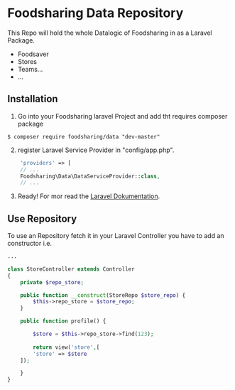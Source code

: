 # Foodsharing Data Repository

This Repo will hold the whole Datalogic of Foodsharing in as a Laravel Package.

  - Foodsaver
  - Stores
  - Teams...
  - ...

## Installation

1. Go into your Foodsharing laravel Project and add tht requires composer package

```shell
$ composer require foodsharing/data "dev-master"
```

2. register Laravel Service Provider in "config/app.php".

```php
    'providers' => [
    // ...
    Foodsharing\Data\DataServiceProvider::class,
    // ...
```

3. Ready! For mor read the [Laravel Dokumentation](https://laravel.com/docs).

## Use Repository

To use an Repository fetch it in your Laravel Controller you have to add an constructor i.e.

```php
...

class StoreController extends Controller
{
    private $repo_store;

    public function __construct(StoreRepo $store_repo) {
        $this->repo_store = $store_repo;
    }

    public function profile() {

        $store = $this->repo_store->find(123);
        
        return view('store',[
		'store' => $store
	]);

    }
}
```
